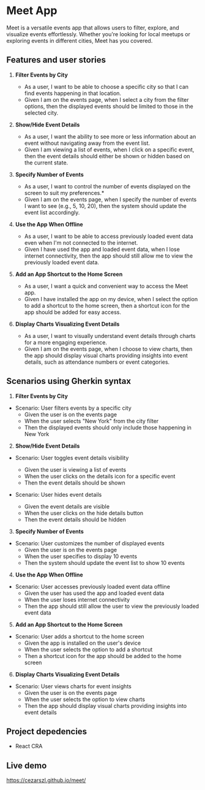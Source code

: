 # Meet App

Meet is a versatile events app that allows users to filter, explore, and visualize events effortlessly. Whether you're looking for local meetups or exploring events in different cities, Meet has you covered.

## Features and user stories

1. **Filter Events by City**
   * As a user, I want to be able to choose a specific city so that I can find events happening in that location.
   * Given I am on the events page, when I select a city from the filter options, then the displayed events should be limited to those in the selected city.

2. **Show/Hide Event Details**
   * As a user, I want the ability to see more or less information about an event without navigating away from the event list.
   * Given I am viewing a list of events, when I click on a specific event, then the event details should either be shown or hidden based on the current state.

3. **Specify Number of Events**
   * As a user, I want to control the number of events displayed on the screen to suit my preferences.*
   * Given I am on the events page, when I specify the number of events I want to see (e.g., 5, 10, 20), then the system should update the event list accordingly.

4. **Use the App When Offline**
   * As a user, I want to be able to access previously loaded event data even when I'm not connected to the internet.
   * Given I have used the app and loaded event data, when I lose internet connectivity, then the app should still allow me to view the previously loaded event data.

5. **Add an App Shortcut to the Home Screen**
   * As a user, I want a quick and convenient way to access the Meet app.
   * Given I have installed the app on my device, when I select the option to add a shortcut to the home screen, then a shortcut icon for the app should be added for easy access.

6. **Display Charts Visualizing Event Details**
   * As a user, I want to visually understand event details through charts for a more engaging experience.
   * Given I am on the events page, when I choose to view charts, then the app should display visual charts providing insights into event details, such as attendance numbers or event categories.

## Scenarios using Gherkin syntax

1. **Filter Events by City**
* Scenario: User filters events by a specific city
    - Given the user is on the events page
    - When the user selects "New York" from the city filter
    - Then the displayed events should only include those happening in New York

2. **Show/Hide Event Details**
* Scenario: User toggles event details visibility
    - Given the user is viewing a list of events
    - When the user clicks on the details icon for a specific event
    - Then the event details should be shown
    
* Scenario: User hides event details
    - Given the event details are visible
    - When the user clicks on the hide details button
    - Then the event details should be hidden

3. **Specify Number of Events**
*  Scenario: User customizes the number of displayed events
    - Given the user is on the events page
    - When the user specifies to display 10 events
    - Then the system should update the event list to show 10 events

4. **Use the App When Offline**
*  Scenario: User accesses previously loaded event data offline
    - Given the user has used the app and loaded event data
    - When the user loses internet connectivity
    - Then the app should still allow the user to view the previously loaded event data

5. **Add an App Shortcut to the Home Screen**
*  Scenario: User adds a shortcut to the home screen
    - Given the app is installed on the user's device
    - When the user selects the option to add a shortcut
    - Then a shortcut icon for the app should be added to the home screen

6. **Display Charts Visualizing Event Details**
*  Scenario: User views charts for event insights
    - Given the user is on the events page
    - When the user selects the option to view charts
    - Then the app should display visual charts providing insights into event details

## Project depedencies

* React CRA

## Live demo

https://cezarszl.github.io/meet/

